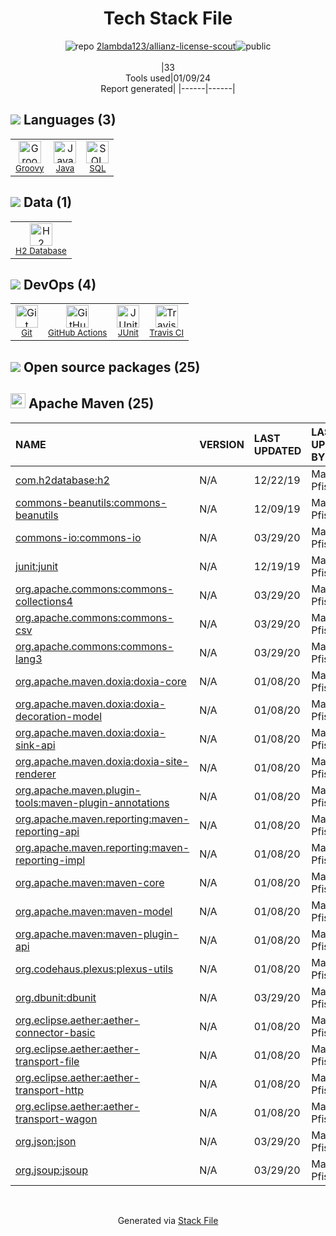 <!--
&lt;--- Readme.md Snippet without images Start ---&gt;
## Tech Stack
2lambda123/allianz-license-scout is built on the following main stack:

- [Java](https://www.java.com) – Languages
- [Groovy](https://groovy-lang.org/) – Languages
- [JUnit](http://junit.org/) – Testing Frameworks
- [SQL](https://en.wikipedia.org/wiki/SQL) – Languages
- [H2 Database](http://www.h2database.com/) – Databases
- [GitHub Actions](https://github.com/features/actions) – Continuous Integration
- [Travis CI](http://travis-ci.com/) – Continuous Integration

Full tech stack [here](/techstack.md)

&lt;--- Readme.md Snippet without images End ---&gt;

&lt;--- Readme.md Snippet with images Start ---&gt;
## Tech Stack
2lambda123/allianz-license-scout is built on the following main stack:

- <img width='25' height='25' src='https://img.stackshare.io/service/995/K85ZWV2F.png' alt='Java'/> [Java](https://www.java.com) – Languages
- <img width='25' height='25' src='https://img.stackshare.io/service/997/default_7ff5fcd857f42ad25149f659693d8930bffddf14.png' alt='Groovy'/> [Groovy](https://groovy-lang.org/) – Languages
- <img width='25' height='25' src='https://img.stackshare.io/service/2020/874086.png' alt='JUnit'/> [JUnit](http://junit.org/) – Testing Frameworks
- <img width='25' height='25' src='https://img.stackshare.io/service/2271/default_068d33483bba6b81ee13fbd4dc7aab9780896a54.png' alt='SQL'/> [SQL](https://en.wikipedia.org/wiki/SQL) – Languages
- <img width='25' height='25' src='https://img.stackshare.io/service/3105/h2-logo_square_400x400.png' alt='H2 Database'/> [H2 Database](http://www.h2database.com/) – Databases
- <img width='25' height='25' src='https://img.stackshare.io/service/11563/actions.png' alt='GitHub Actions'/> [GitHub Actions](https://github.com/features/actions) – Continuous Integration
- <img width='25' height='25' src='https://img.stackshare.io/service/460/Lu6cGu0z_400x400.png' alt='Travis CI'/> [Travis CI](http://travis-ci.com/) – Continuous Integration

Full tech stack [here](/techstack.md)

&lt;--- Readme.md Snippet with images End ---&gt;
-->
<div align="center">

# Tech Stack File
![](https://img.stackshare.io/repo.svg "repo") [2lambda123/allianz-license-scout](https://github.com/2lambda123/allianz-license-scout)![](https://img.stackshare.io/public_badge.svg "public")
<br/><br/>
|33<br/>Tools used|01/09/24 <br/>Report generated|
|------|------|
</div>

## <img src='https://img.stackshare.io/languages.svg'/> Languages (3)
<table><tr>
  <td align='center'>
  <img width='36' height='36' src='https://img.stackshare.io/service/997/default_7ff5fcd857f42ad25149f659693d8930bffddf14.png' alt='Groovy'>
  <br>
  <sub><a href="https://groovy-lang.org/">Groovy</a></sub>
  <br>
  <sub></sub>
</td>

<td align='center'>
  <img width='36' height='36' src='https://img.stackshare.io/service/995/K85ZWV2F.png' alt='Java'>
  <br>
  <sub><a href="https://www.java.com">Java</a></sub>
  <br>
  <sub></sub>
</td>

<td align='center'>
  <img width='36' height='36' src='https://img.stackshare.io/service/2271/default_068d33483bba6b81ee13fbd4dc7aab9780896a54.png' alt='SQL'>
  <br>
  <sub><a href="https://en.wikipedia.org/wiki/SQL">SQL</a></sub>
  <br>
  <sub></sub>
</td>

</tr>
</table>

## <img src='https://img.stackshare.io/databases.svg'/> Data (1)
<table><tr>
  <td align='center'>
  <img width='36' height='36' src='https://img.stackshare.io/service/3105/h2-logo_square_400x400.png' alt='H2 Database'>
  <br>
  <sub><a href="http://www.h2database.com/">H2 Database</a></sub>
  <br>
  <sub></sub>
</td>

</tr>
</table>

## <img src='https://img.stackshare.io/devops.svg'/> DevOps (4)
<table><tr>
  <td align='center'>
  <img width='36' height='36' src='https://img.stackshare.io/service/1046/git.png' alt='Git'>
  <br>
  <sub><a href="http://git-scm.com/">Git</a></sub>
  <br>
  <sub></sub>
</td>

<td align='center'>
  <img width='36' height='36' src='https://img.stackshare.io/service/11563/actions.png' alt='GitHub Actions'>
  <br>
  <sub><a href="https://github.com/features/actions">GitHub Actions</a></sub>
  <br>
  <sub></sub>
</td>

<td align='center'>
  <img width='36' height='36' src='https://img.stackshare.io/service/2020/874086.png' alt='JUnit'>
  <br>
  <sub><a href="http://junit.org/">JUnit</a></sub>
  <br>
  <sub></sub>
</td>

<td align='center'>
  <img width='36' height='36' src='https://img.stackshare.io/service/460/Lu6cGu0z_400x400.png' alt='Travis CI'>
  <br>
  <sub><a href="http://travis-ci.com/">Travis CI</a></sub>
  <br>
  <sub></sub>
</td>

</tr>
</table>


## <img src='https://img.stackshare.io/group.svg' /> Open source packages (25)</h2>

## <img width='24' height='24' src='https://img.stackshare.io/package_manager/977/default_9833f2ef0bbc2a946b4cc5e9307264033361076b.png'/> Apache Maven (25)

|NAME|VERSION|LAST UPDATED|LAST UPDATED BY|LICENSE|VULNERABILITIES|
|:------|:------|:------|:------|:------|:------|
|[com.h2database:h2](http://www.h2database.com)|N/A|12/22/19|Matthias Pfisterer |MIT-feh|N/A|
|[commons-beanutils:commons-beanutils](https://commons.apache.org/proper/commons-beanutils/)|N/A|12/09/19|Matthias Pfisterer |Apache-2.0|N/A|
|[commons-io:commons-io](http://commons.apache.org/proper/commons-io/)|N/A|03/29/20|Matthias Pfisterer |Apache-2.0|N/A|
|[junit:junit](http://junit.org)|N/A|12/19/19|Matthias Pfisterer |EPL-1.0|N/A|
|[org.apache.commons:commons-collections4](https://commons.apache.org/proper/commons-collections/)|N/A|03/29/20|Matthias Pfisterer |Apache-2.0|N/A|
|[org.apache.commons:commons-csv](http://commons.apache.org/proper/commons-csv/)|N/A|03/29/20|Matthias Pfisterer |Apache-2.0|N/A|
|[org.apache.commons:commons-lang3](http://commons.apache.org/proper/commons-lang/)|N/A|03/29/20|Matthias Pfisterer |Apache-2.0|N/A|
|[org.apache.maven.doxia:doxia-core](http://maven.apache.org/doxia/doxia/)|N/A|01/08/20|Matthias Pfisterer |Apache-2.0|N/A|
|[org.apache.maven.doxia:doxia-decoration-model](http://maven.apache.org/doxia/doxia-sitetools/doxia-decoration-model/)|N/A|01/08/20|Matthias Pfisterer |Apache-2.0|N/A|
|[org.apache.maven.doxia:doxia-sink-api]()|N/A|01/08/20|Matthias Pfisterer |Apache-2.0|N/A|
|[org.apache.maven.doxia:doxia-site-renderer](http://maven.apache.org/doxia/doxia-sitetools/doxia-site-renderer/)|N/A|01/08/20|Matthias Pfisterer |Apache-2.0|N/A|
|[org.apache.maven.plugin-tools:maven-plugin-annotations]()|N/A|01/08/20|Matthias Pfisterer |Apache-2.0|N/A|
|[org.apache.maven.reporting:maven-reporting-api]()|N/A|01/08/20|Matthias Pfisterer |Apache-2.0|N/A|
|[org.apache.maven.reporting:maven-reporting-impl]()|N/A|01/08/20|Matthias Pfisterer |Apache-2.0|N/A|
|[org.apache.maven:maven-core](https://maven.apache.org/ref/3.6.1/)|N/A|01/08/20|Matthias Pfisterer |Apache-2.0|N/A|
|[org.apache.maven:maven-model]()|N/A|01/08/20|Matthias Pfisterer |Apache-2.0|N/A|
|[org.apache.maven:maven-plugin-api]()|N/A|01/08/20|Matthias Pfisterer |Apache-2.0|N/A|
|[org.codehaus.plexus:plexus-utils](http://codehaus-plexus.github.io/)|N/A|01/08/20|Matthias Pfisterer |Apache-2.0|N/A|
|[org.dbunit:dbunit](http://dbunit.sourceforge.net)|N/A|03/29/20|Matthias Pfisterer |LGPL-2.1+|N/A|
|[org.eclipse.aether:aether-connector-basic]()|N/A|01/08/20|Matthias Pfisterer |EPL-2.0|N/A|
|[org.eclipse.aether:aether-transport-file]()|N/A|01/08/20|Matthias Pfisterer |EPL-2.0|N/A|
|[org.eclipse.aether:aether-transport-http]()|N/A|01/08/20|Matthias Pfisterer |EPL-2.0|N/A|
|[org.eclipse.aether:aether-transport-wagon]()|N/A|01/08/20|Matthias Pfisterer |EPL-2.0|N/A|
|[org.json:json](https://github.com/douglascrockford/JSON-java)|N/A|03/29/20|Matthias Pfisterer |JSON|N/A|
|[org.jsoup:jsoup](https://jsoup.org/)|N/A|03/29/20|Matthias Pfisterer |MIT|N/A|

<br/>
<div align='center'>

Generated via [Stack File](https://github.com/marketplace/stack-file)
